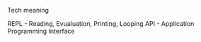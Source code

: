 Tech meaning

REPL - Reading, Evualuation, Printing, Looping
API - Application Programming Interface
